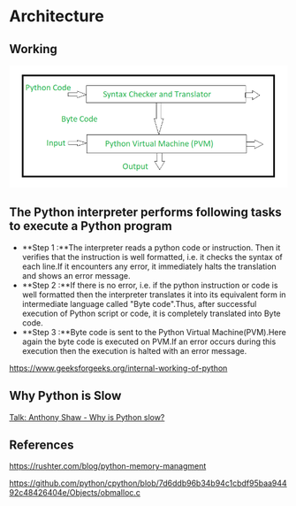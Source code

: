 # Architecture

## Working

![image](media/Architecture-image1.png)

## The Python interpreter performs following tasks to execute a Python program

- **Step 1 :**The interpreter reads a python code or instruction. Then it verifies that the instruction is well formatted, i.e. it checks the syntax of each line.If it encounters any error, it immediately halts the translation and shows an error message.
- **Step 2 :**If there is no error, i.e. if the python instruction or code is well formatted then the interpreter translates it into its equivalent form in intermediate language called "Byte code".Thus, after successful execution of Python script or code, it is completely translated into Byte code.
- **Step 3 :**Byte code is sent to the Python Virtual Machine(PVM).Here again the byte code is executed on PVM.If an error occurs during this execution then the execution is halted with an error message.

<https://www.geeksforgeeks.org/internal-working-of-python>

## Why Python is Slow

[Talk: Anthony Shaw - Why is Python slow?](https://www.youtube.com/watch?v=I4nkgJdVZFA&ab_channel=PyCon2020)

## References

<https://rushter.com/blog/python-memory-managment>

<https://github.com/python/cpython/blob/7d6ddb96b34b94c1cbdf95baa94492c48426404e/Objects/obmalloc.c>
